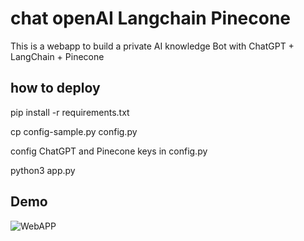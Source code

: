 # chat openAI Langchain Pinecone

This is a webapp to build a private AI knowledge Bot with  ChatGPT + LangChain + Pinecone

## how to deploy

pip install -r requirements.txt

cp config-sample.py config.py

config ChatGPT and Pinecone keys in config.py

python3 app.py

## Demo

![WebAPP](./files/langchain_bot.png)

